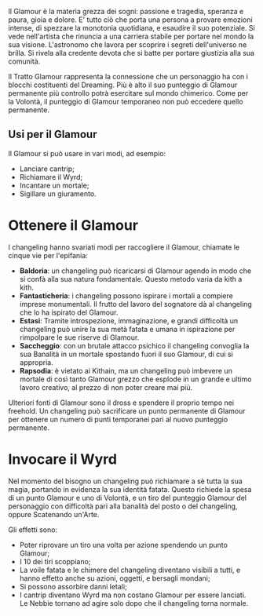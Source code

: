 Il Glamour è la materia grezza dei sogni: passione e tragedia, speranza e paura, gioia e dolore. E' tutto ciò che porta una persona a provare emozioni intense, di spezzare la monotonia quotidiana, e esaudire il suo potenziale. Si vede nell'artista che rinuncia a una carriera stabile per portare nel mondo la sua visione. L'astronomo che lavora per scoprire i segreti dell'universo ne brilla. Si rivela alla credente devota che si batte per portare giustizia alla sua comunità.  

Il Tratto Glamour rappresenta la connessione che un personaggio ha con i blocchi costituenti del Dreaming. Più è alto il suo punteggio di Glamour permanente più controllo potrà esercitare sul mondo chimerico. Come per la Volontà, il punteggio di Glamour temporaneo non può eccedere quello permanente.  

## Usi per il Glamour

Il Glamour si può usare in vari modi, ad esempio:  
- Lanciare cantrip;
- Richiamare il Wyrd;
- Incantare un mortale;
- Sigillare un giuramento.

# Ottenere il Glamour

I changeling hanno svariati modi per raccogliere il Glamour, chiamate le cinque vie per l'epifania:  

- **Baldoria**: un changeling può ricaricarsi di Glamour agendo in modo che si confà alla sua natura fondamentale. Questo metodo varia da kith a kith.  
- **Fantasticheria**: i changeling possono ispirare i mortali a compiere imprese monumentali. Il frutto del lavoro del sognatore dà al changeling che lo ha ispirato del Glamour.
- **Estasi**: Tramite introspezione, immaginazione, e grandi difficoltà un changeling può unire la sua metà fatata e umana in ispirazione per rimpolpare le sue riserve di Glamour.  
- **Saccheggio**: con un brutale attacco psichico il changeling convoglia la sua Banalità in un mortale spostando fuori il suo Glamour, di cui si appropria.
- **Rapsodia**: è vietato ai Kithain, ma un changeling può imbevere un mortale di così tanto Glamour grezzo che esplode in un grande e ultimo lavoro creativo, al prezzo di non poter creare mai più.

Ulteriori fonti di Glamour sono il dross e spendere il proprio tempo nei freehold. Un changeling può sacrificare un punto permanente di Glamour per ottenere un numero di punti temporanei pari al nuovo punteggio permanente.  

# Invocare il Wyrd

Nel momento del bisogno un changeling può richiamare a sè tutta la sua magia, portando in evidenza la sua identità fatata. Questo richiede la spesa di un punto Glamour e uno di Volontà, e un tiro del punteggio Glamour del personaggio con difficoltà pari alla banalità del posto o del changeling, oppure Scatenando un'Arte.  

Gli effetti sono:
- Poter riprovare un tiro una volta per azione spendendo un punto Glamour;
- I 10 dei tiri scoppiano;
- La voile fatata e le chimere del changeling diventano visibili a tutti, e hanno effetto anche su azioni, oggetti, e bersagli mondani;
- Si possono assorbire danni letali;
- I cantrip diventano Wyrd ma non costano Glamour per essere lanciati. Le Nebbie tornano ad agire solo dopo che il changeling torna normale.